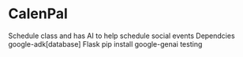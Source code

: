 # CalenPal
Schedule class and has AI to help schedule social events
Dependcies
google-adk[database]
Flask
pip install google-genai
testing